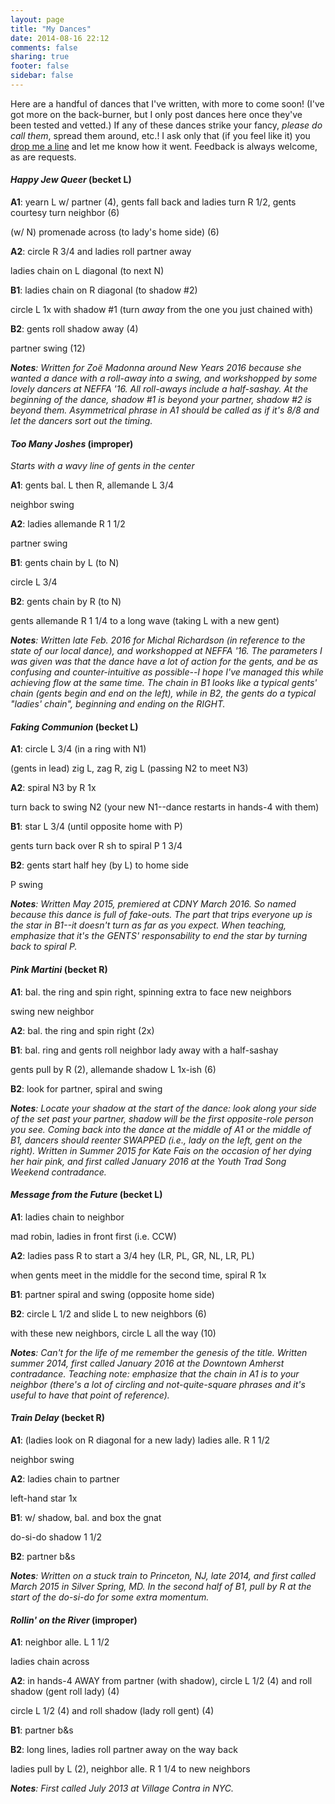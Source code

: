 ```yaml
---
layout: page
title: "My Dances"
date: 2014-08-16 22:12
comments: false
sharing: true
footer: false
sidebar: false
---
```

Here are a handful of dances that I've written, with more to come soon! (I've got more on the back-burner, but I only post dances here once they've been tested and vetted.) If any of these dances strike your fancy, _please do call them_, spread them around, etc.! I ask only that (if you feel like it) you [drop me a line](/contact.html) and let me know how it went. Feedback is always welcome, as are requests.

<!-- TEMPLATE
<div class="dance" id="***">
<h4><em>*TITLE*</em> (formation)</h4>
  <p><strong>A1</strong>:</p>
  <p></p>
  <p><strong>A2</strong>:</p>
  <p><strong>B1</strong>: </p>
  <p></p>
  <p><strong>B2</strong>: </p>
  <p><em><strong>Notes</strong>:</em></p></div>
<!-- hack to make comment work -->

<div class="dance" id="happyjewqueer">
<h4><em>Happy Jew Queer</em> (becket L)</h4>
  <p><strong>A1</strong>: yearn L w/ partner (4), gents fall back and ladies turn R 1/2, gents courtesy turn neighbor (6)</p>
  <p>(w/ N) promenade across (to lady's home side) (6)</p>
  <p><strong>A2</strong>: circle R 3/4 and ladies roll partner away</p>
  <p>ladies chain on L diagonal (to next N)
  <p><strong>B1</strong>: ladies chain on R diagonal (to shadow #2)</p>
  <p>circle L 1x with shadow #1 (turn <em>away</em> from the one you just chained with)</p>
  <p><strong>B2</strong>: gents roll shadow away (4)</p>
  <p>partner swing (12)</p>
  <p><em><strong>Notes</strong>: Written for Zoë Madonna around New Years 2016 because she wanted a dance with a roll-away into a swing, and workshopped by some lovely dancers at NEFFA '16. All roll-aways include a half-sashay. At the beginning of the dance, shadow #1 is beyond your partner, shadow #2 is beyond them. Asymmetrical phrase in A1 should be called as if it's 8/8 and let the dancers sort out the timing.</em></p></div>

<div class="dance" id="toomanyjoshes">
<h4><em>Too Many Joshes</em> (improper)</h4>
  <p><em>Starts with a wavy line of gents in the center</em></p>
  <p><strong>A1</strong>: gents bal. L then R, allemande L 3/4</p>
  <p>neighbor swing</p>
  <p><strong>A2</strong>: ladies allemande R 1 1/2</p>
  <p>partner swing</p>
  <p><strong>B1</strong>: gents chain by L (to N)</p>
  <p>circle L 3/4</p>
  <p><strong>B2</strong>: gents chain by R (to N)</p>
  <p>gents allemande R 1 1/4 to a long wave (taking L with a new gent)
  <p><em><strong>Notes</strong>: Written late Feb. 2016 for Michal Richardson (in reference to the state of our local dance), and workshopped at NEFFA '16. The parameters I was given was that the dance have a lot of action for the gents, and be as confusing and counter-intuitive as possible--I hope I've managed this while achieving flow at the same time. The chain in B1 looks like a typical gents' chain (gents begin and end on the left), while in B2, the gents do a typical "ladies' chain", beginning and ending on the RIGHT.</em></p></div>

<div class="dance" id="fakingcommunion">
<h4><em>Faking Communion</em> (becket L)</h4>
  <p><strong>A1</strong>: circle L 3/4 (in a ring with N1)</p>
  <p>(gents in lead) zig L, zag R, zig L (passing N2 to meet N3) </p>
  <p><strong>A2</strong>: spiral N3 by R 1x</p>
  <p>turn back to swing N2 (your new N1--dance restarts in hands-4 with them)
  <p><strong>B1</strong>: star L 3/4 (until opposite home with P)</p>
  <p>gents turn back over R sh to spiral P 1 3/4</p>
  <p><strong>B2</strong>: gents start half hey (by L) to home side</p>
  <p>P swing</p>
  <p><em><strong>Notes</strong>: Written May 2015, premiered at CDNY March 2016. So named because this dance is full of fake-outs. The part that trips everyone up is the star in B1--it doesn't turn as far as you expect. When teaching, emphasize that it's the GENTS' responsability to end the star by turning back to spiral P.</em></p>
</div>

<div class="dance" id="pinkmartini">
  <h4><em>Pink Martini</em> (becket R)</h4>
  <p><strong>A1</strong>: bal. the ring and spin right, spinning extra to face new neighbors</p>
  <p>swing new neighbor</p>
  <p><strong>A2</strong>: bal. the ring and spin right (2x)</p>
  <p><strong>B1</strong>: bal. ring and gents roll neighbor lady away with a half-sashay</p>
  <p>gents pull by R (2), allemande shadow L 1x-ish (6)</p>
  <p><strong>B2</strong>: look for partner, spiral and swing</p>
  <p><em><strong>Notes</strong>: Locate your shadow at the start of the dance: look along your side of the set past your partner, shadow will be the first opposite-role person you see. Coming back into the dance at the middle of A1 or the middle of B1, dancers should reenter SWAPPED (i.e., lady on the left, gent on the right). Written in Summer 2015 for Kate Fais on the occasion of her dying her hair pink, and first called January 2016 at the Youth Trad Song Weekend contradance.</em></p>
</div>

<div class="dance" id="messagefromthefuture">
  <h4><em>Message from the Future</em> (becket L)</h4>
  <p><strong>A1</strong>: ladies chain to neighbor</p>
  <p>mad robin, ladies in front first (i.e. CCW) </p>
  <p><strong>A2</strong>: ladies pass R to start a 3/4 hey (LR, PL, GR, NL, LR, PL)</p>
  <p>when gents meet in the middle for the second time, spiral R 1x
  <p><strong>B1</strong>: partner spiral and swing (opposite home side)</p>
  <p><strong>B2</strong>: circle L 1/2 and slide L to new neighbors (6)</p>
  <p>with these new neighbors, circle L all the way (10)</p>
  <p><em><strong>Notes</strong>: Can't for the life of me remember the genesis of the title. Written summer 2014, first called January 2016 at the Downtown Amherst contradance. Teaching note: emphasize that the chain in A1 is to your neighbor (there's a lot of circling and not-quite-square phrases and it's useful to have that point of reference).</em></p>
</div>

<div class="dance" id="traindelay">
  <h4><em>Train Delay</em> (becket R)</h4>
  <p><strong>A1</strong>: (ladies look on R diagonal for a new lady) ladies alle. R 1 1/2</p>
  <p>neighbor swing</p>
  <p><strong>A2</strong>: ladies chain to partner</p>
  <p>left-hand star 1x</p>
  <p><strong>B1</strong>: w/ shadow, bal. and box the gnat</p>
  <p>do-si-do shadow 1 1/2</p>
  <p><strong>B2</strong>: partner b&s</p>
  <p><em><strong>Notes</strong>: Written on a stuck train to Princeton, NJ, late 2014, and first called March 2015 in Silver Spring, MD. In the second half of B1, pull by R at the start of the do-si-do for some extra momentum.</em></p>
</div>

<div class="dance" id="rollinontheriver">
  <h4><em>Rollin' on the River</em> (improper)</h4>
  <p><strong>A1</strong>: neighbor alle. L 1 1/2</p>
  <p>ladies chain across</p>
  <p><strong>A2</strong>: in hands-4 AWAY from partner (with shadow), circle L 1/2 (4) and roll shadow (gent roll lady) (4)</p>
  <p>circle L 1/2 (4) and roll shadow (lady roll gent) (4)</p>
  <p><strong>B1</strong>: partner b&s</p>
  <p><strong>B2</strong>: long lines, ladies roll partner away on the way back</p>
  <p>ladies pull by L (2), neighbor alle. R 1 1/4 to new neighbors</p>
  <p><em><strong>Notes</strong>: First called July 2013 at Village Contra in NYC.</em></p>
</div>
